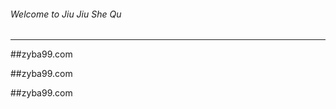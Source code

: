 ###### Welcome to Jiu Jiu She Qu
--------------------------------
##zyba99.com

##zyba99.com

##zyba99.com


